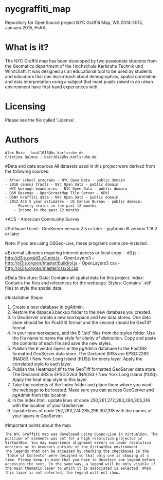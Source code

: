 # nycgraffiti_map
Repository for OpenSource project NYC Graffiti Map, WS 2014-2015, January 2015, HsKA.

# What is it?
The NYC Graffiti map has been developed by two passionate students from the Geomatics department of the Hochschule Karlsruhe Technik und Wirstchaft. It was designed as an educational tool to be used by students and educators that can learn/teach about demographics, spatial correlation and data interpretation using a subject that most pupils raised in an urban environment have first-hand experiences with.

# Licensing
Please see the file called 'License'.

# Authors
    Alex Boie - boal1013@hs-karlsruhe.de
    Cristina Balmus - bacr1012@hs-karlsruhe.de

#Data and data sources
All datasets used in this project were derived from the following sources:

    - After school programs - NYC Open Data - public domain
    - 2010 census tracts - NYC Open Data - public domain
    - NYC borough boundaries - NYC Open Data - public domain
    - OSM Basemap - OpenStreetMap Tile Server - ODbl
    - DSNY Graffiti data - NYC Open Data - public domain
    - 2012 ACS 5 year estimates - US Census Bureau - public domain:
        - Poverty status in the past 12 months
        - Income in the past 12 months.
    
*ACS - American Community Survey

#Software Used
    - GeoServer version 2.5 or later
    - pgAdmin III version 1.18.2 or later

Note: If you are using OSGeo-Live, these programs come pre-installed.

#External Libraries requiring internet access or local copy:
    - d3.js – http://d3js.org/d3.v3.min.js
    - OpenLayers3 – http://ol3js.org/en/master/build/ol.js
    - OpenLayers3  css  - http://ol3js.org/en/master/css/ol.css

#Data Structure:
    Data: Contains all spatial data for this project.
    Index: Contains the files and references for the webpage. 
    Styles: Contains '.sld' files to style the spatial data.

#Installation Steps:
1.	Create a new database in pgAdmin.
2.	Restore the dspace3.backup folder to the new database you created.
3.	In GeoServer create a new workspace and two data stores. One data store should be for PostGIS format and the second should be GeoTiff format.
4.	In your new workspace, add the 8 '.sld' files from the styles folder. Use the file name to name the style for clarity of distinction. Copy and paste the contents of each file and save the new styles.
5.	Publish the 6 vector layers in the pgAdmin database to the PostGIS formatted GeoServer data store. The Declared SRSs are EPSG:2263 (NAD83 / New York Long Island (ftUS)) for every layer. Apply the correlated style to each layer.
6.	Publish the Heatmap4.tif to the GeoTiff formatted GeoServer data store. The Declared SRS is EPSG:2263 (NAD83 / New York Long Island (ftUS)). Apply the heat map style to this layer.
7.	Take the contents of the Index folder and place them where you want the webpage to be located.  Make sure you can access GeoGerver and pgAdmin from this location. 
8.	In the index.html, update lines of code 250,261,272,283,294,305,316 with the location of your GeoServer.
9.	Update lines of code 252,263,274,285,296,307,318 with the names of your layers in GeoServer.

#Important points about the map

    The NYC Graffiti map was developed using OSGeo-Live in VirtualBox. The position of elements was set for a high resolution projector in VirtualBox. You may experience alignment errors on lower resolution monitors or in browsers outside of the VirtualBox environment. 
    The legends that can be accessed by checking the checkboxes in the 'Table of Contents' were designed so that only one is showing at a time. Please keep in mind that you have to deselect one legend before accessing the next. In the same way, a legend will be only visible if the main thematic layer to which it is associated is selected. When this layer is not selected, the legend will not show.

